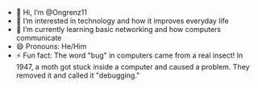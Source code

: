 - 👋 Hi, I’m @Ongrenz11
- 👀 I’m interested in technology and how it improves everyday life
- 🌱 I’m currently learning basic networking and how computers communicate
- 😄 Pronouns: He/Him
- ⚡ Fun fact: The word "bug" in computers came from a real insect!
In 1947, a moth got stuck inside a computer and caused a problem.
They removed it and called it "debugging."

<!---
Ongrenz11/Ongrenz11 is a ✨ special ✨ repository because its `README.md` (this file) appears on your GitHub profile.
You can click the Preview link to take a look at your changes.
--->
